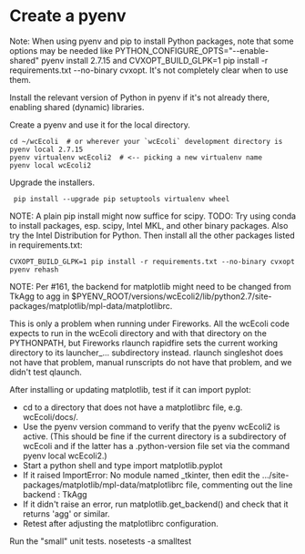 Create a pyenv
================

Note: When using pyenv and pip to install Python packages, note that some options may be needed like PYTHON_CONFIGURE_OPTS="--enable-shared" pyenv install 2.7.15 and CVXOPT_BUILD_GLPK=1 pip install -r requirements.txt --no-binary cvxopt. It's not completely clear when to use them.

Install the relevant version of Python in pyenv if it's not already there, enabling shared (dynamic) libraries.

Create a pyenv and use it for the local directory.

    cd ~/wcEcoli  # or wherever your `wcEcoli` development directory is
    pyenv local 2.7.15
    pyenv virtualenv wcEcoli2  # <-- picking a new virtualenv name
    pyenv local wcEcoli2

Upgrade the installers.

     pip install --upgrade pip setuptools virtualenv wheel

NOTE: A plain pip install might now suffice for scipy.
TODO: Try using conda to install packages, esp. scipy, Intel MKL, and other binary packages. Also try the Intel Distribution for Python.
Then install all the other packages listed in requirements.txt:

    CVXOPT_BUILD_GLPK=1 pip install -r requirements.txt --no-binary cvxopt
    pyenv rehash

NOTE: Per #161, the backend for matplotlib might need to be changed from TkAgg to agg in $PYENV_ROOT/versions/wcEcoli2/lib/python2.7/site-packages/matplotlib/mpl-data/matplotlibrc.

This is only a problem when running under Fireworks. All the wcEcoli code expects to run in the wcEcoli directory and with that directory on the PYTHONPATH, but Fireworks rlaunch rapidfire sets the current working directory to its launcher_... subdirectory instead. rlaunch singleshot does not have that problem, manual runscripts do not have that problem, and we didn't test qlaunch.

After installing or updating matplotlib, test if it can import pyplot:

* cd to a directory that does not have a matplotlibrc file, e.g. wcEcoli/docs/.
* Use the pyenv version command to verify that the pyenv wcEcoli2 is active. (This should be fine if the current directory is a subdirectory of wcEcoli and if the latter has a .python-version file set via the command pyenv local wcEcoli2.)
* Start a python shell and type import matplotlib.pyplot
* If it raised ImportError: No module named _tkinter, then edit the .../site-packages/matplotlib/mpl-data/matplotlibrc file, commenting out the line backend : TkAgg
* If it didn't raise an error, run matplotlib.get_backend() and check that it returns 'agg' or similar.
* Retest after adjusting the matplotlibrc configuration.

Run the "small" unit tests.
    nosetests -a smalltest
